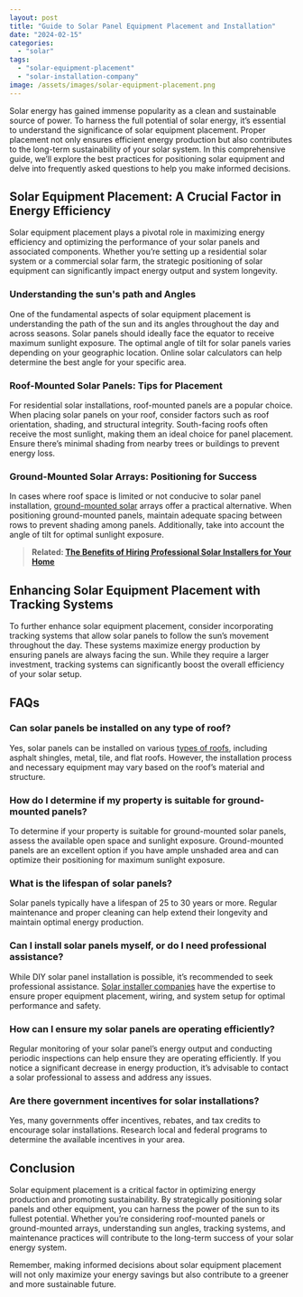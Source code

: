 ```yaml
---
layout: post
title: "Guide to Solar Panel Equipment Placement and Installation"
date: "2024-02-15"
categories: 
  - "solar"
tags: 
  - "solar-equipment-placement"
  - "solar-installation-company"
image: /assets/images/solar-equipment-placement.png
---
```


Solar energy has gained immense popularity as a clean and sustainable source of power. To harness the full potential of solar energy, it’s essential to understand the significance of solar equipment placement. Proper placement not only ensures efficient energy production but also contributes to the long-term sustainability of your solar system. In this comprehensive guide, we’ll explore the best practices for positioning solar equipment and delve into frequently asked questions to help you make informed decisions.

## Solar Equipment Placement: A Crucial Factor in Energy Efficiency

Solar equipment placement plays a pivotal role in maximizing energy efficiency and optimizing the performance of your solar panels and associated components. Whether you’re setting up a residential solar system or a commercial solar farm, the strategic positioning of solar equipment can significantly impact energy output and system longevity.

### Understanding the sun's path and Angles

One of the fundamental aspects of solar equipment placement is understanding the path of the sun and its angles throughout the day and across seasons. Solar panels should ideally face the equator to receive maximum sunlight exposure. The optimal angle of tilt for solar panels varies depending on your geographic location. Online solar calculators can help determine the best angle for your specific area.

### Roof-Mounted Solar Panels: Tips for Placement

For residential solar installations, roof-mounted panels are a popular choice. When placing solar panels on your roof, consider factors such as roof orientation, shading, and structural integrity. South-facing roofs often receive the most sunlight, making them an ideal choice for panel placement. Ensure there’s minimal shading from nearby trees or buildings to prevent energy loss.

### Ground-Mounted Solar Arrays: Positioning for Success

In cases where roof space is limited or not conducive to solar panel installation, [ground-mounted solar](/harnessing-the-power-of-ground-mounted-solar-panels/) arrays offer a practical alternative. When positioning ground-mounted panels, maintain adequate spacing between rows to prevent shading among panels. Additionally, take into account the angle of tilt for optimal sunlight exposure.

> **Related: [The Benefits of Hiring Professional Solar Installers for Your Home](/professional-solar-installers/)**

## Enhancing Solar Equipment Placement with Tracking Systems

To further enhance solar equipment placement, consider incorporating tracking systems that allow solar panels to follow the sun’s movement throughout the day. These systems maximize energy production by ensuring panels are always facing the sun. While they require a larger investment, tracking systems can significantly boost the overall efficiency of your solar setup.

## FAQs

### Can solar panels be installed on any type of roof?

Yes, solar panels can be installed on various [types of roofs](/roofing-services/), including asphalt shingles, metal, tile, and flat roofs. However, the installation process and necessary equipment may vary based on the roof’s material and structure.

### How do I determine if my property is suitable for ground-mounted panels?

To determine if your property is suitable for ground-mounted solar panels, assess the available open space and sunlight exposure. Ground-mounted panels are an excellent option if you have ample unshaded area and can optimize their positioning for maximum sunlight exposure.

### What is the lifespan of solar panels?

Solar panels typically have a lifespan of 25 to 30 years or more. Regular maintenance and proper cleaning can help extend their longevity and maintain optimal energy production.

### Can I install solar panels myself, or do I need professional assistance?

While DIY solar panel installation is possible, it’s recommended to seek professional assistance. [Solar installer companies](/) have the expertise to ensure proper equipment placement, wiring, and system setup for optimal performance and safety.

### How can I ensure my solar panels are operating efficiently?

Regular monitoring of your solar panel’s energy output and conducting periodic inspections can help ensure they are operating efficiently. If you notice a significant decrease in energy production, it’s advisable to contact a solar professional to assess and address any issues.

### Are there government incentives for solar installations?

Yes, many governments offer incentives, rebates, and tax credits to encourage solar installations. Research local and federal programs to determine the available incentives in your area.

## Conclusion

Solar equipment placement is a critical factor in optimizing energy production and promoting sustainability. By strategically positioning solar panels and other equipment, you can harness the power of the sun to its fullest potential. Whether you’re considering roof-mounted panels or ground-mounted arrays, understanding sun angles, tracking systems, and maintenance practices will contribute to the long-term success of your solar energy system.

Remember, making informed decisions about solar equipment placement will not only maximize your energy savings but also contribute to a greener and more sustainable future.
